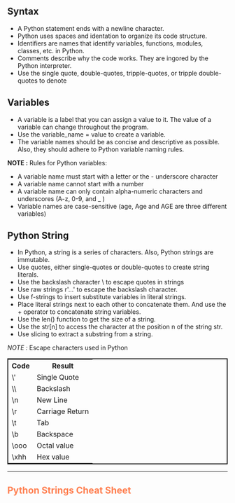 ## Syntax

- A Python statement ends with a newline character.
- Python uses spaces and identation to organize its code structure.
- Identifiers are names that identify variables, functions, modules, classes, etc. in Python.
- Comments describe why the code works. They are ingored by the Python interpreter.
- Use the single quote, double-quotes, tripple-quotes, or tripple double-quotes to denote

## Variables

- A variable is a label that you can assign a value to it. The value of a variable can change throughout the program.
- Use the variable_name = value to create a variable.
- The variable names should be as concise and descriptive as possible. Also, they should adhere to Python variable naming rules.

**NOTE :** Rules for Python variables:

- A variable name must start with a letter or the - underscore character
- A variable name cannot start with a number
- A variable name can only contain alpha-numeric characters and underscores (A-z, 0-9, and \_ )
- Variable names are case-sensitive (age, Age and AGE are three different variables)

## Python String

<ul>
<li>In Python, a string is a series of characters. Also, Python strings are immutable.</li>
<li>Use quotes, either single-quotes or double-quotes to create string literals.</li>
<li>Use the backslash character \ to escape quotes in strings</li>
<li>
Use raw strings r'...' to escape the backslash character.</li>
<li>Use f-strings to insert substitute variables in literal strings.</li>
<li>
Place literal strings next to each other to concatenate them. And use the + operator to concatenate string variables.</li>
<li>Use the len() function to get the size of a string.</li>
<li>
Use the str[n] to access the character at the position n of the string str.</li>
<li>
Use slicing to extract a substring from a string.</li>
</ul>

<em>NOTE :</em> Escape characters used in Python

<table style="border:2px solid">
<tr>
<th>Code</th>
<th>Result</th>
</tr>
<tr>
<td>\'</td>
<td>Single Quote</td>
</tr>
<tr>
<td>\\</td>
<td>Backslash</td>
</tr>
<tr>
<td>\n</td>
<td>New Line</td>
</tr>
<tr>
<td>\r</td>
<td>Carriage Return	</td>
</tr>
<tr>
<td>\t</td>
<td>Tab	</td>
</tr>
<tr>
<td>\b</td>
<td>Backspace</td>
</tr>
<tr>
<td>\ooo</td>
<td>Octal value	</td>
</tr>
<tr>
<td>
\xhh</td>
<td>Hex value</td>
</tr>
</table>


<hr>

## <b style="color:coral">Python Strings Cheat Sheet</b>

